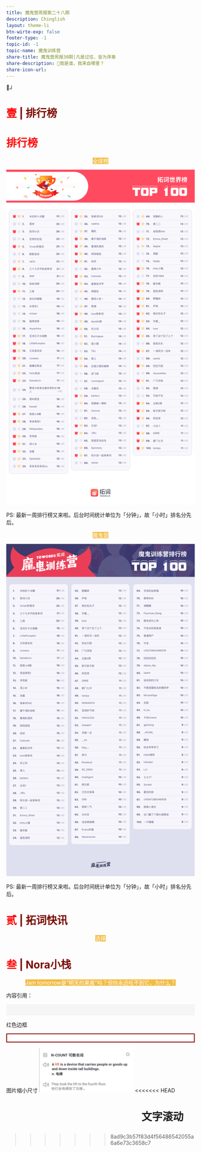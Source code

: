 ```yaml
---
title: 魔鬼营周报第二十八期
description: Chinglish 
layout: theme-li
btn-wirte-exp: false
footer-type: -1
topic-id: -1
topic-name: 魔鬼训练营
share-title: 魔鬼营周报30期|凡是过往，皆为序章
share-description: 🌟我是谁，我来自哪里？
share-icon-url: 
---
```


<div style="font-size:13px; border: 1px lightgrey">
🌟J<br>

</div>


<h1 style="color:red">壹 <span style="color:rgb(123, 12, 0);">| 排行榜</span> </h1>

</div>

<h1 style="color:red">排行榜</h1>

<p style="text-align:center"><span style="background: rgb(242, 187, 66);color:#fff; font-size: ">全球榜</span></p>

<img src="./asset/29/global29.jpeg" alt="全球榜单">

PS: 最新一周排行榜又来啦。后台时间统计单位为「分钟」，故「小时」排名分先后。

<p style="text-align:center"><span style="background: rgb(242, 187, 66);color:#fff; font-size: ">魔鬼营</span></p>

<img src="./asset/29/devil29.jpeg" alt="魔鬼营榜单">

PS: 最新一周排行榜又来啦。后台时间统计单位为「分钟」，故「小时」排名分先后。

<h1 style="color:red">贰 <span style="color:rgb(123, 12, 0);">| 拓词快讯</span> </h1>

<p style="text-align:center"><span style="background: rgb(242, 187, 66);color:#fff; font-size: ">选择</span></p>


<h1 style="color:red">叁 <span style="color:rgb(123, 12, 0);">| Nora小栈</span> </h1>

<p style="text-align:center"><span style="background: rgb(242, 187, 66);color:#fff; font-size: ">Jam tomorrow是“明天的果酱”吗？但你永远吃不到它，为什么？</span></p>

内容引用：
<div style="text-align:left; background: whitesmoke;padding:15px;font-size:12px; border: 1px lightgrey">

</div>

红色边框

<div style="text-align:center; font-family:cursive;background: white; padding:10px; border: 2px solid Darkred">

</div>

图片缩小尺寸
<img src="./asset/eco1024/lift.jpg" alt="全球榜单" style="width:50%">
<<<<<<< HEAD

<marquee>文字滚动</marquee>
=======
>>>>>>> 8ad9c3b57f83d4f56486542055a6a6e73c3658c7
